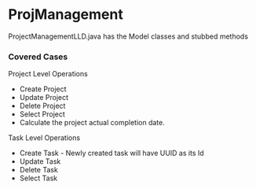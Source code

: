 # ProjManagement


ProjectManagementLLD.java  has the Model classes and stubbed methods 

### Covered Cases

Project Level Operations

* Create Project 
* Update Project
* Delete Project
* Select Project
* Calculate the project actual completion date.


Task Level Operations

* Create Task - Newly created task will have UUID as its Id
* Update Task
* Delete Task
* Select Task
